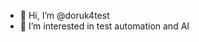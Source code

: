 - 👋 Hi, I’m @doruk4test
- 👀 I’m interested in test automation and AI

<!---
doruk4test/doruk4test is a ✨ special ✨ repository because its `README.md` (this file) appears on your GitHub profile.
You can click the Preview link to take a look at your changes.
--->
